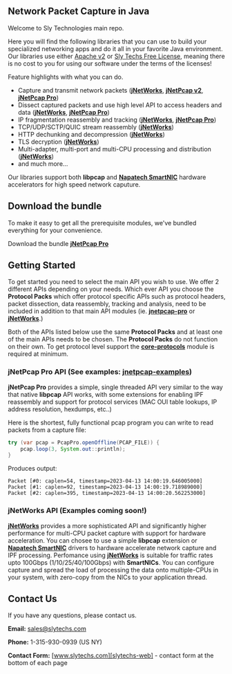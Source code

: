## Network Packet Capture in Java
Welcome to Sly Technologies main repo. 

Here you will find the following libraries that you can use to build your specialized networking apps and do it all in your favorite Java environment. Our libraries use either [Apache v2](https://www.apache.org/licenses/LICENSE-2.0) or [Sly Techs Free License](https://www.slytechs.com/licensing), meaning there is no cost to you for using our software under the terms of the licenses!

Feature highlights with what you can do.

- Capture and transmit network packets ([**jNetWorks**][jnetworks], [**jNetPcap v2**][jnetpcap-v2], [**jNetPcap Pro**][jnetpcap-pro])
- Dissect captured packets and use high level API to access headers and data ([**jNetWorks**][jnetworks], [**jNetPcap Pro**][jnetpcap-pro])
- IP fragmentation reassembly and tracking ([**jNetWorks**][jnetworks], [**jNetPcap Pro**][jnetpcap-pro])
- TCP/UDP/SCTP/QUIC stream reassembly ([**jNetWorks**][jnetworks])
- HTTP dechunking and decompression ([**jNetWorks**][jnetworks])
- TLS decryption ([**jNetWorks**][jnetworks])
- Multi-adapter, multi-port and multi-CPU processing and distribution ([**jNetWorks**][jnetworks])
- and much more...

Our libraries support both **libpcap** and [**Napatech SmartNIC**][jntapi] hardware accelerators for high speed network caputure.

## Download the bundle
To make it easy to get all the prerequisite modules, we've bundled everything for your convenience.

Download the bundle [**jNetPcap Pro**][jnetpcap-pro-download]

## Getting Started
To get started you need to select the main API you wish to use. We offer 2 different APIs depending on your needs. Which ever API you choose the **Protocol Packs** which offer protocol specific APIs such as protocol headers, packet dissection, data reassembly, tracking and analysis, need to be included in addition to that main API modules (ie. [**jnetpcap-pro**][jnetpcap-pro] or [**jNetWorks**][jnetworks].)

Both of the APIs listed below use the same **Protocol Packs** and at least one of the main APIs needs to be chosen. The **Protocol Packs** do not function on their own. To get protocol level support the [**core-protocols**][core-protocols] module is required at minimum.

### jNetPcap Pro API (See examples: [jnetpcap-examples][jnetpcap-examples])
**jNetPcap Pro** provides a simple, single threaded API very similar to the way that native **libpcap** API works, with some extensions for enabling IPF reassembly and support for protocol services (MAC OUI table lookups, IP address resolution, hexdumps, etc..)

Here is the shortest, fully functional pcap program you can write to read packets from a capture file:
```java
try (var pcap = PcapPro.openOffline(PCAP_FILE)) {
	pcap.loop(3, System.out::println);
}
```
Produces output:
```
Packet [#0: caplen=54, timestamp=2023-04-13 14:00:19.646005000]
Packet [#1: caplen=92, timestamp=2023-04-13 14:00:19.718989000]
Packet [#2: caplen=395, timestamp=2023-04-13 14:00:20.562253000]
```

### jNetWorks API (Examples coming soon!)
[**jNetWorks**][jnetworks] provides a more sophisticated API and significantly higher performance for multi-CPU packet capture with support for hardware acceleration. You can chosee to use a simple **libpcap** extension or [**Napatech SmartNIC**][jntapi] drivers to hardware accelerate network capture and IPF processing. Perfomance using [**jNetWorks**][jnetworks] is suitable for traffic rates upto 100Gbps (1/10/25/40/100Gbps) with **SmartNICs**. You can configure capture and spread the load of processing the data onto multiple-CPUs in your system, with zero-copy from the NICs to your application thread.

## Contact Us
If you have any questions, please contact us.

**Email:** [sales@slytechs.com][slytechs-email]

**Phone:** 1-315-930-0939 (US NY)

**Contact Form:** [www.slytechs.com][slytechs-web] - contact form at the bottom of each page
<!--
**slytechs-repos/slytechs-repos** is a ✨ _special_ ✨ repository because its `README.md` (this file) appears on your GitHub profile.

Here are some ideas to get you started:

- 🔭 I’m currently working on ...
- 🌱 I’m currently learning ...
- 👯 I’m looking to collaborate on ...
- 🤔 I’m looking for help with ...
- 💬 Ask me about ...
- 📫 How to reach me: ...
- 😄 Pronouns: ...
- ⚡ Fun fact: ...
-->

[slytechs-web]: http://www.slytechs.com
[slytechs-email]: mailto:sales@slytechs.com
[jnetpcap-v2]: https://github.com/slytechs-repos/jnetpcap
[jnetpcap-pro]: https://github.com/slytechs-repos/jnetpcap-pro
[jnetpcap-pro-download]: https://github.com/slytechs-repos/slytechs-repos/releases
[jnetpcap-examples]: https://github.com/slytechs-repos/jnetpcap-examples
[jnetworks]: http://slytechs.com/jnetworks
[jntapi]: https://www.slytechs.com/jnapatech
[core-protocols]: https://github.com/slytechs-repos/core-protocols
